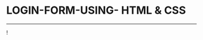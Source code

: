 # LOGIN-FORM-USING- HTML & CSS
_______________________________________
 
 <!-- ![Image Name](image location)-->
 
  !
